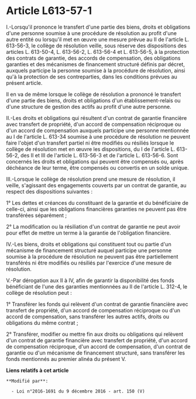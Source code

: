 # Article L613-57-1

I.-Lorsqu'il prononce le transfert d'une partie des biens, droits et obligations d'une personne soumise à une procédure de
résolution au profit d'une autre entité ou lorsqu'il met en œuvre une mesure prévue au II de l'article L. 613-56-3, le
collège de résolution veille, sous réserve des dispositions des articles L. 613-50-4, L. 613-56-2, L. 613-56-4 et L.
613-56-5, à la protection des contrats de garantie, des accords de compensation, des obligations garanties et des mécanismes
de financement structuré définis par décret, auxquels participe la personne soumise à la procédure de résolution, ainsi qu'à
la protection de ses contreparties, dans les conditions prévues au présent article. 

Il en va de même lorsque le collège de résolution a prononcé le transfert d'une partie des biens, droits et obligations d'un
établissement-relais ou d'une structure de gestion des actifs au profit d'une autre personne. 

II.-Les droits et obligations qui résultent d'un contrat de garantie financière avec transfert de propriété, d'un accord de
compensation réciproque ou d'un accord de compensation auxquels participe une personne mentionnée au I de l'article L. 613-34
soumise à une procédure de résolution ne peuvent faire l'objet d'un transfert partiel ni être modifiés ou résiliés lorsque le
collège de résolution met en œuvre les dispositions, du I de l'article L. 613-56-2, des II et III de l'article L. 613-56-3 et
de l'article L. 613-56-6. Sont concernés les droits et obligations qui peuvent être compensés ou, après déchéance de leur
terme, être compensés ou convertis en un solde unique. 

III.-Lorsque le collège de résolution prend une mesure de résolution, il veille, s'agissant des engagements couverts par un
contrat de garantie, au respect des dispositions suivantes : 

1° Les dettes et créances du constituant de la garantie et du bénéficiaire de celle-ci, ainsi que les obligations financières
garanties ne peuvent pas être transférées séparément ; 

2° La modification ou la résiliation d'un contrat de garantie ne peut avoir pour effet de mettre un terme à la garantie de
l'obligation financière. 

IV.-Les biens, droits et obligations qui constituent tout ou partie d'un mécanisme de financement structuré auquel participe
une personne soumise à la procédure de résolution ne peuvent pas être partiellement transférés ni être modifiés ou résiliés
par l'exercice d'une mesure de résolution. 

V.-Par dérogation aux II à IV, afin de garantir la disponibilité des fonds bénéficiant de l'une des garanties mentionnées au
II de l'article L. 312-4, le collège de résolution peut : 

1° Transférer les fonds qui relèvent d'un contrat de garantie financière avec transfert de propriété, d'un accord de
compensation réciproque ou d'un accord de compensation, sans transférer les autres actifs, droits ou obligations du même
contrat ; 

2° Transférer, modifier ou mettre fin aux droits ou obligations qui relèvent d'un contrat de garantie financière avec
transfert de propriété, d'un accord de compensation réciproque, d'un accord de compensation, d'un contrat de garantie ou d'un
mécanisme de financement structuré, sans transférer les fonds mentionnés au premier alinéa du présent V.

**Liens relatifs à cet article**

	**Modifié par**:

	  - Loi n°2016-1691 du 9 décembre 2016 - art. 150 (V)
